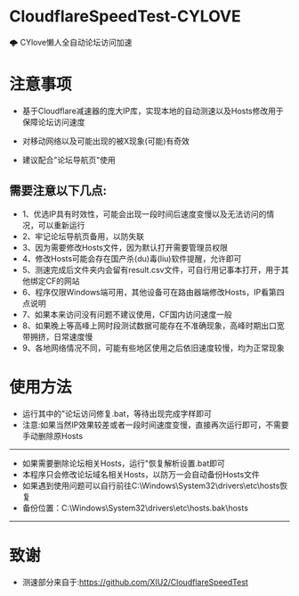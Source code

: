 # CloudflareSpeedTest-CYLOVE
🌩 CYlove懒人全自动论坛访问加速
# 注意事项
- 基于Cloudflare减速器的庞大IP库，实现本地的自动测速以及Hosts修改用于保障论坛访问速度
- 对移动网络以及可能出现的被X现象(可能)有奇效

- 建议配合"论坛导航页"使用

## 需要注意以下几点:
- 1、优选IP具有时效性，可能会出现一段时间后速度变慢以及无法访问的情况，可以重新运行
- 2、牢记论坛导航页备用，以防失联
- 3、因为需要修改Hosts文件，因为默认打开需要管理员权限
- 4、修改Hosts可能会存在国产杀(du)毒(liu)软件提醒，允许即可
- 5、测速完成后文件夹内会留有result.csv文件，可自行用记事本打开，用于其他绑定CF的网站
- 6、程序仅限Windows端可用，其他设备可在路由器端修改Hosts，IP看第四点说明
- 7、如果本来访问没有问题不建议使用，CF国内访问速度一般
- 8、如果晚上等高峰上网时段测试数据可能存在不准确现象，高峰时期出口宽带拥挤，日常速度慢
- 9、各地网络情况不同，可能有些地区使用之后依旧速度较慢，均为正常现象

# 使用方法
- 运行其中的"论坛访问修复.bat，等待出现完成字样即可
- 注意:如果当然IP效果较差或者一段时间速度变慢，直接再次运行即可，不需要手动删除原Hosts
---
- 如果需要删除论坛相关Hosts，运行"恢复解析设置.bat即可
- 本程序只会修改论坛域名相关Hosts，以防万一会自动备份Hosts文件
- 如果遇到使用问题可以自行前往C:\Windows\System32\drivers\etc\hosts恢复
- 备份位置：C:\Windows\System32\drivers\etc\hosts.bak\hosts
---
# 致谢
- 测速部分来自于:https://github.com/XIU2/CloudflareSpeedTest
